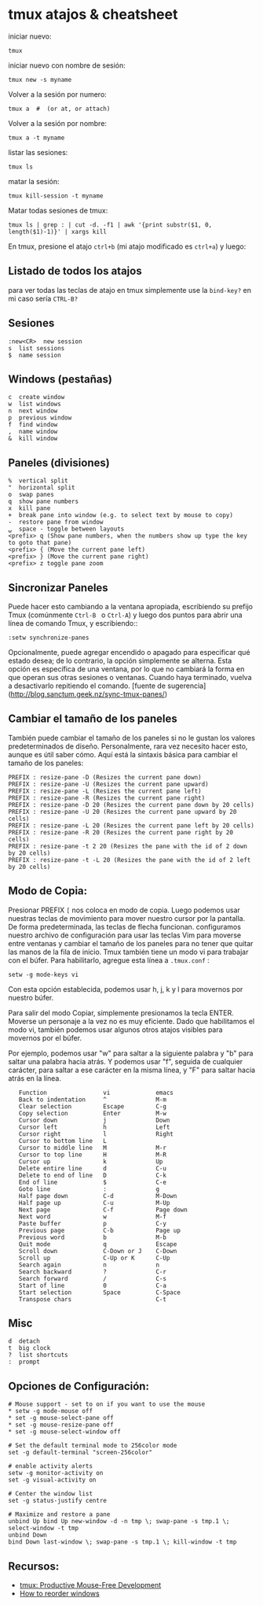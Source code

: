 # tmux atajos & cheatsheet

iniciar nuevo:

```
tmux
```

iniciar nuevo con nombre de sesión:

```
tmux new -s myname
```

Volver a la sesión por numero:

```
tmux a  #  (or at, or attach)
```

Volver a la sesión por nombre:

```
tmux a -t myname
```

listar las sesiones:

```
tmux ls
```

matar la sesión:

```
tmux kill-session -t myname
```

Matar todas sesiones de tmux:

```
tmux ls | grep : | cut -d. -f1 | awk '{print substr($1, 0, length($1)-1)}' | xargs kill
```

En tmux, presione el atajo `ctrl+b` (mi atajo modificado es `ctrl+a`) y luego:

## Listado de todos los atajos

para ver todas las teclas de atajo en tmux simplemente use la `bind-key?` en mi caso sería `CTRL-B?` 

## Sesiones

```
:new<CR>  new session
s  list sessions
$  name session
```

## Windows (pestañas)

```
c  create window
w  list windows
n  next window
p  previous window
f  find window
,  name window
&  kill window
```

## Paneles (divisiones) 

```
%  vertical split
"  horizontal split
o  swap panes
q  show pane numbers
x  kill pane
+  break pane into window (e.g. to select text by mouse to copy)
-  restore pane from window
⍽  space - toggle between layouts
<prefix> q (Show pane numbers, when the numbers show up type the key to goto that pane)
<prefix> { (Move the current pane left)
<prefix> } (Move the current pane right)
<prefix> z toggle pane zoom
```

## Sincronizar Paneles

Puede hacer esto cambiando a la ventana apropiada, escribiendo su prefijo Tmux (comúnmente `Ctrl-B ` o `Ctrl-A`) y luego dos puntos para abrir una línea de comando Tmux, y escribiendo::

```
:setw synchronize-panes
```

Opcionalmente, puede agregar encendido o apagado para especificar qué estado desea; de lo contrario, la opción simplemente se alterna. Esta opción es específica de una ventana, por lo que no cambiará la forma en que operan sus otras sesiones o ventanas. Cuando haya terminado, vuelva a desactivarlo repitiendo el comando. [fuente de sugerencia] (http://blog.sanctum.geek.nz/sync-tmux-panes/)

## Cambiar el tamaño de los paneles 

También puede cambiar el tamaño de los paneles si no le gustan los valores predeterminados de diseño. Personalmente, rara vez necesito hacer esto, aunque es útil saber cómo. Aquí está la sintaxis básica para cambiar el tamaño de los paneles: 

```
PREFIX : resize-pane -D (Resizes the current pane down)
PREFIX : resize-pane -U (Resizes the current pane upward)
PREFIX : resize-pane -L (Resizes the current pane left)
PREFIX : resize-pane -R (Resizes the current pane right)
PREFIX : resize-pane -D 20 (Resizes the current pane down by 20 cells)
PREFIX : resize-pane -U 20 (Resizes the current pane upward by 20 cells)
PREFIX : resize-pane -L 20 (Resizes the current pane left by 20 cells)
PREFIX : resize-pane -R 20 (Resizes the current pane right by 20 cells)
PREFIX : resize-pane -t 2 20 (Resizes the pane with the id of 2 down by 20 cells)
PREFIX : resize-pane -t -L 20 (Resizes the pane with the id of 2 left by 20 cells)
```

## Modo de Copia:

Presionar PREFIX `[`  nos coloca en modo de copia. Luego podemos usar nuestras teclas de movimiento para mover nuestro cursor por la pantalla. De forma predeterminada, las teclas de flecha funcionan. configuramos nuestro archivo de configuración para usar las teclas Vim para moverse entre ventanas y cambiar el tamaño de los paneles para no tener que quitar las manos de la fila de inicio. Tmux también tiene un modo vi para trabajar con el búfer. Para habilitarlo, agregue esta línea a `.tmux.conf` : 

```
setw -g mode-keys vi
```

Con esta opción establecida, podemos usar h, j, k y l para movernos por nuestro búfer.

Para salir del modo Copiar, simplemente presionamos la tecla ENTER. Moverse un personaje a la vez no es muy eficiente. Dado que habilitamos el modo vi, también podemos usar algunos otros atajos visibles para movernos por el búfer.

Por ejemplo, podemos usar "w" para saltar a la siguiente palabra y "b" para saltar una palabra hacia atrás. Y podemos usar "f", seguida de cualquier carácter, para saltar a ese carácter en la misma línea, y "F" para saltar hacia atrás en la línea. 

```
   Function                vi             emacs
   Back to indentation     ^              M-m
   Clear selection         Escape         C-g
   Copy selection          Enter          M-w
   Cursor down             j              Down
   Cursor left             h              Left
   Cursor right            l              Right
   Cursor to bottom line   L
   Cursor to middle line   M              M-r
   Cursor to top line      H              M-R
   Cursor up               k              Up
   Delete entire line      d              C-u
   Delete to end of line   D              C-k
   End of line             $              C-e
   Goto line               :              g
   Half page down          C-d            M-Down
   Half page up            C-u            M-Up
   Next page               C-f            Page down
   Next word               w              M-f
   Paste buffer            p              C-y
   Previous page           C-b            Page up
   Previous word           b              M-b
   Quit mode               q              Escape
   Scroll down             C-Down or J    C-Down
   Scroll up               C-Up or K      C-Up
   Search again            n              n
   Search backward         ?              C-r
   Search forward          /              C-s
   Start of line           0              C-a
   Start selection         Space          C-Space
   Transpose chars                        C-t
```

## Misc

```
d  detach
t  big clock
?  list shortcuts
:  prompt
```

## Opciones de Configuración:

```
# Mouse support - set to on if you want to use the mouse
* setw -g mode-mouse off
* set -g mouse-select-pane off
* set -g mouse-resize-pane off
* set -g mouse-select-window off

# Set the default terminal mode to 256color mode
set -g default-terminal "screen-256color"

# enable activity alerts
setw -g monitor-activity on
set -g visual-activity on

# Center the window list
set -g status-justify centre

# Maximize and restore a pane
unbind Up bind Up new-window -d -n tmp \; swap-pane -s tmp.1 \; select-window -t tmp
unbind Down
bind Down last-window \; swap-pane -s tmp.1 \; kill-window -t tmp
```

## Recursos:

- [tmux: Productive Mouse-Free Development](http://pragprog.com/book/bhtmux/tmux)
- [How to reorder windows](http://superuser.com/questions/343572/tmux-how-do-i-reorder-my-windows)
